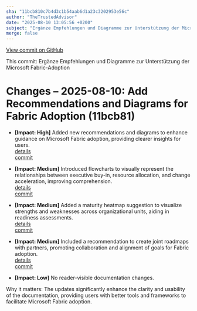 ```yaml
---
sha: "11bcb810c7b4d3c1b54aab6d1a23c3202953e56c"
author: "TheTrustedAdvisor"
date: "2025-08-10 13:05:56 +0200"
subject: "Ergänze Empfehlungen und Diagramme zur Unterstützung der Microsoft Fabric-Adoption"
merge: false
---
```


[View commit on GitHub](https://github.com/TheTrustedAdvisor/FabricAdoptionFramework/commit/11bcb810c7b4d3c1b54aab6d1a23c3202953e56c)

This commit: Ergänze Empfehlungen und Diagramme zur Unterstützung der Microsoft Fabric-Adoption

# Changes – 2025-08-10: Add Recommendations and Diagrams for Fabric Adoption (11bcb81)

- **[Impact: High]** Added new recommendations and diagrams to enhance guidance on Microsoft Fabric adoption, providing clearer insights for users.  
   [details](/docs/about/changes/2025-08-10-11bcb810c7b4d3c1b54aab6d1a23c3202953e56c)  
   [commit](https://github.com/TheTrustedAdvisor/FabricAdoptionFramework/commit/11bcb810c7b4d3c1b54aab6d1a23c3202953e56c)

- **[Impact: Medium]** Introduced flowcharts to visually represent the relationships between executive buy-in, resource allocation, and change acceleration, improving comprehension.  
   [details](/docs/about/changes/2025-08-10-11bcb810c7b4d3c1b54aab6d1a23c3202953e56c)  
   [commit](https://github.com/TheTrustedAdvisor/FabricAdoptionFramework/commit/11bcb810c7b4d3c1b54aab6d1a23c3202953e56c)

- **[Impact: Medium]** Added a maturity heatmap suggestion to visualize strengths and weaknesses across organizational units, aiding in readiness assessments.  
   [details](/docs/about/changes/2025-08-10-11bcb810c7b4d3c1b54aab6d1a23c3202953e56c)  
   [commit](https://github.com/TheTrustedAdvisor/FabricAdoptionFramework/commit/11bcb810c7b4d3c1b54aab6d1a23c3202953e56c)

- **[Impact: Medium]** Included a recommendation to create joint roadmaps with partners, promoting collaboration and alignment of goals for Fabric adoption.  
   [details](/docs/about/changes/2025-08-10-11bcb810c7b4d3c1b54aab6d1a23c3202953e56c)  
   [commit](https://github.com/TheTrustedAdvisor/FabricAdoptionFramework/commit/11bcb810c7b4d3c1b54aab6d1a23c3202953e56c)

- **[Impact: Low]** No reader-visible documentation changes.  

Why it matters: The updates significantly enhance the clarity and usability of the documentation, providing users with better tools and frameworks to facilitate Microsoft Fabric adoption.
